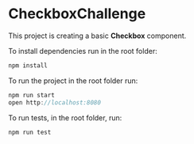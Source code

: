 # CheckboxChallenge

This project is creating a basic **Checkbox** component.

To install dependencies run in the root folder:
```javascript
npm install
```

To run the project in the root folder run:

```javascript
npm run start
open http://localhost:8080
```

To run tests, in the root folder, run:
```javascript
npm run test
```
